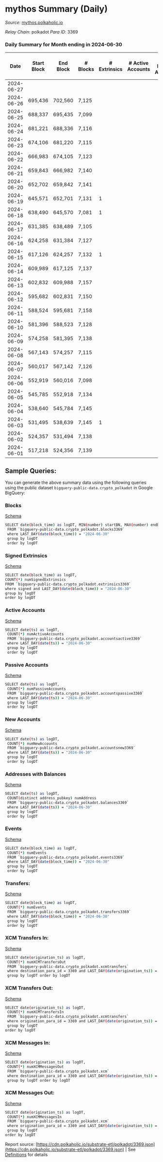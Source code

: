 # mythos Summary (Daily)

_Source_: [mythos.polkaholic.io](https://mythos.polkaholic.io)

*Relay Chain*: polkadot
*Para ID*: 3369



### Daily Summary for Month ending in 2024-06-30


| Date    | Start Block | End Block | # Blocks | # Extrinsics | # Active Accounts | # Passive Accounts | # New Accounts | # Addresses | # Events  | # Transfers ($USD) | # XCM Transfers In ($USD) | # XCM Transfers Out ($USD) | # XCM In | # XCM Out | Issues |
|---------|-------------|-----------|----------|--------------|-------------------|--------------------|----------------|-------------|-----------|--------------------|---------------------------|----------------------------|----------|-----------|--------|
| 2024-06-27 |  |  |  |  |  |  |  |  |  |   |   |   |  |  |  |
| 2024-06-26 | 695,436 | 702,560 | 7,125 |  |  |  |  | 10 | 14,254 |   |   |   |  |  |  |
| 2024-06-25 | 688,337 | 695,435 | 7,099 |  |  |  |  | 10 | 14,202 |   |   |   |  |  |  |
| 2024-06-24 | 681,221 | 688,336 | 7,116 |  |  |  |  | 10 | 14,236 |   |   |   |  |  |  |
| 2024-06-23 | 674,106 | 681,220 | 7,115 |  |  |  |  | 10 | 14,234 |   |   |   |  |  |  |
| 2024-06-22 | 666,983 | 674,105 | 7,123 |  |  |  |  | 10 | 14,250 |   |   |   |  |  |  |
| 2024-06-21 | 659,843 | 666,982 | 7,140 |  |  |  |  | 10 | 14,289 |   |   |   |  |  |  |
| 2024-06-20 | 652,702 | 659,842 | 7,141 |  |  |  |  | 9 | 14,289 |   |   |   |  |  |  |
| 2024-06-19 | 645,571 | 652,701 | 7,131 | 1 |  |  |  | 9 | 14,284 |   |   |   |  |  |  |
| 2024-06-18 | 638,490 | 645,570 | 7,081 | 1 |  |  |  | 9 | 14,178 |   |   |   |  |  |  |
| 2024-06-17 | 631,385 | 638,489 | 7,105 |  |  |  |  | 9 | 14,222 |   |   |   |  |  |  |
| 2024-06-16 | 624,258 | 631,384 | 7,127 |  |  |  |  | 8 | 14,261 |   |   |   |  |  |  |
| 2024-06-15 | 617,126 | 624,257 | 7,132 | 1 |  |  |  | 8 | 14,333 | 56  |   |   |  |  |  |
| 2024-06-14 | 609,989 | 617,125 | 7,137 |  |  |  |  | 6 | 14,291 |   |   |   |  |  |  |
| 2024-06-13 | 602,832 | 609,988 | 7,157 |  |  |  |  | 4 | 14,333 |   |   |   |  |  |  |
| 2024-06-12 | 595,682 | 602,831 | 7,150 |  |  |  |  | 3 | 14,304 |   |   |   |  |  |  |
| 2024-06-11 | 588,524 | 595,681 | 7,158 |  |  |  |  | 3 | 14,320 |   |   |   |  |  |  |
| 2024-06-10 | 581,396 | 588,523 | 7,128 |  |  |  |  | 3 | 14,260 |   |   |   |  |  |  |
| 2024-06-09 | 574,258 | 581,395 | 7,138 |  |  |  |  | 3 | 14,279 |   |   |   |  |  |  |
| 2024-06-08 | 567,143 | 574,257 | 7,115 |  |  |  |  | 3 | 14,234 |   |   |   |  |  |  |
| 2024-06-07 | 560,017 | 567,142 | 7,126 |  |  |  |  | 3 | 14,256 |   |   |   |  |  |  |
| 2024-06-06 | 552,919 | 560,016 | 7,098 |  |  |  |  | 3 | 14,200 |   |   |   |  |  |  |
| 2024-06-05 | 545,785 | 552,918 | 7,134 |  |  |  |  | 3 | 14,272 |   |   |   |  |  |  |
| 2024-06-04 | 538,640 | 545,784 | 7,145 |  |  |  |  | 3 | 14,294 |   |   |   |  |  |  |
| 2024-06-03 | 531,495 | 538,639 | 7,145 | 1 |  |  |  | 3 | 14,301 |   |   |   |  |  |  |
| 2024-06-02 | 524,357 | 531,494 | 7,138 |  |  |  |  | 3 | 14,280 |   |   |   |  |  |  |
| 2024-06-01 | 517,218 | 524,356 | 7,139 |  |  |  |  | 3 | 14,282 |   |   |   |  |  |  |

## Sample Queries:
You can generate the above summary data using the following queries using the public dataset `bigquery-public-data.crypto_polkadot` in Google BigQuery:


### Blocks 

[Schema](https://github.com/colorfulnotion/substrate-etl/blob/main/schema/blocks.json)

```bash
SELECT date(block_time) as logDT, MIN(number) startBN, MAX(number) endBN, COUNT(*) numBlocks 
 FROM `bigquery-public-data.crypto_polkadot.blocks3369`  
 where LAST_DAY(date(block_time)) = "2024-06-30" 
 group by logDT 
 order by logDT
```

### Signed Extrinsics 

[Schema](https://github.com/colorfulnotion/substrate-etl/blob/main/schema/extrinsics.json)

```bash
SELECT date(block_time) as logDT, 
COUNT(*) numSignedExtrinsics 
FROM `bigquery-public-data.crypto_polkadot.extrinsics3369`  
where signed and LAST_DAY(date(block_time)) = "2024-06-30" 
group by logDT 
order by logDT
```

### Active Accounts 

[Schema](https://github.com/colorfulnotion/substrate-etl/blob/main/schema/accountsactive.json)

```bash
SELECT date(ts) as logDT, 
 COUNT(*) numActiveAccounts 
 FROM `bigquery-public-data.crypto_polkadot.accountsactive3369` 
 where LAST_DAY(date(ts)) = "2024-06-30" 
 group by logDT 
 order by logDT
```

### Passive Accounts 

[Schema](https://github.com/colorfulnotion/substrate-etl/blob/main/schema/accountspassive.json)

```bash
SELECT date(ts) as logDT, 
 COUNT(*) numPassiveAccounts 
 FROM `bigquery-public-data.crypto_polkadot.accountspassive3369` 
 where LAST_DAY(date(ts)) = "2024-06-30" 
 group by logDT 
 order by logDT
```

### New Accounts 

[Schema](https://github.com/colorfulnotion/substrate-etl/blob/main/schema/accountsnew.json)

```bash
SELECT date(ts) as logDT, 
 COUNT(*) numNewAccounts 
 FROM `bigquery-public-data.crypto_polkadot.accountsnew3369` 
 where LAST_DAY(date(ts)) = "2024-06-30" 
 group by logDT
 order by logDT
```

### Addresses with Balances 

[Schema](https://github.com/colorfulnotion/substrate-etl/blob/main/schema/balances.json)

```bash
SELECT date(ts) as logDT,
 COUNT(distinct address_pubkey) numAddress 
 FROM `bigquery-public-data.crypto_polkadot.balances3369` 
 where LAST_DAY(date(ts)) = "2024-06-30" 
 group by logDT 
 order by logDT
```

### Events 

[Schema](https://github.com/colorfulnotion/substrate-etl/blob/main/schema/events.json)

```bash
SELECT date(block_time) as logDT, 
 COUNT(*) numEvents 
 FROM `bigquery-public-data.crypto_polkadot.events3369` 
 where LAST_DAY(date(block_time)) = "2024-06-30" 
 group by logDT 
 order by logDT
```

### Transfers:

[Schema](https://github.com/colorfulnotion/substrate-etl/blob/main/schema/transfers.json)

```bash
SELECT date(block_time) as logDT, 
 COUNT(*) numEvents 
 FROM `bigquery-public-data.crypto_polkadot.transfers3369` 
 where LAST_DAY(date(block_time)) = "2024-06-30" 
 group by logDT 
 order by logDT
```

### XCM Transfers In: 

[Schema](https://github.com/colorfulnotion/substrate-etl/blob/main/schema/xcmtransfers.json)

```bash
SELECT date(origination_ts) as logDT, 
 COUNT(*) numXCMTransfersOut 
 FROM `bigquery-public-data.crypto_polkadot.xcmtransfers` 
 where destination_para_id = 3369 and LAST_DAY(date(origination_ts)) = "2024-06-30" 
 group by logDT order by logDT
```

### XCM Transfers Out: 

[Schema](https://github.com/colorfulnotion/substrate-etl/blob/main/schema/xcmtransfers.json)

```bash
SELECT date(origination_ts) as logDT, 
 COUNT(*) numXCMTransfersIn 
 FROM `bigquery-public-data.crypto_polkadot.xcmtransfers` 
 where origination_para_id = 3369 and LAST_DAY(date(origination_ts)) = "2024-06-30" 
 group by logDT 
order by logDT
```

### XCM Messages In: 

[Schema](https://github.com/colorfulnotion/substrate-etl/blob/main/schema/xcm.json)

```bash
SELECT date(origination_ts) as logDT, 
 COUNT(*) numXCMMessagesOut 
 FROM `bigquery-public-data.crypto_polkadot.xcm` 
 where destination_para_id = 3369 and LAST_DAY(date(origination_ts)) = "2024-06-30" 
 group by logDT order by logDT
```

### XCM Messages Out: 

[Schema](https://github.com/colorfulnotion/substrate-etl/blob/main/schema/xcm.json)

```bash
SELECT date(origination_ts) as logDT, 
 COUNT(*) numXCMMessagesIn 
 FROM `bigquery-public-data.crypto_polkadot.xcm` 
 where origination_para_id = 3369 and LAST_DAY(date(origination_ts)) = "2024-06-30" 
 group by logDT 
order by logDT
```


Report source: [https://cdn.polkaholic.io/substrate-etl/polkadot/3369.json](https://cdn.polkaholic.io/substrate-etl/polkadot/3369.json) | See [Definitions](/DEFINITIONS.md) for details
